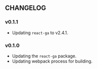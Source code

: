 ## CHANGELOG

### v0.1.1
* Updating `react-ga` to v2.4.1.

### v0.1.0
* Updating the `react-ga` package.
* Updating webpack process for building.
